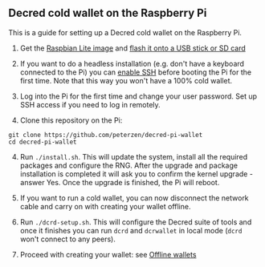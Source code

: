 ## Decred cold wallet on the Raspberry Pi

This is a guide for setting up a Decred cold wallet on the Raspberry Pi.



1. Get the [Raspbian Lite image](https://www.raspberrypi.org/downloads/raspbian/) and [flash it onto a USB stick or SD card](https://www.raspberrypi.org/documentation/installation/installing-images/README.md)


2. If you want to do a headless installation (e.g. don't have a keyboard connected to the Pi) you can [enable SSH](https://www.raspberrypi.org/documentation/remote-access/ssh/) before booting the Pi for the first time.  Note that this way you won't have a 100% cold wallet.

3. Log into the Pi for the first time and change your user password.  Set up SSH access if you need to log in remotely.

4. Clone this repository on the Pi:

```
git clone https://github.com/peterzen/decred-pi-wallet
cd decred-pi-wallet
````

4. Run `./install.sh`.  This will update the system, install all the required packages and configure the RNG.  After the upgrade and package installation is completed it will ask you to confirm the kernel upgrade - answer Yes.  Once the upgrade is finished, the Pi will reboot.

5. If you want to run a cold wallet, you can now disconnect the network cable and carry on with creating your wallet offline.

6. Run `./dcrd-setup.sh`.  This will configure the Decred suite of tools and once it finishes you can run `dcrd` and `dcrwallet` in local mode (`dcrd` won't connect to any peers).  

7. Proceed with creating your wallet: see [Offline wallets](https://github.com/chappjc/dcrwallet/blob/master/docs/offline_wallets.md)


